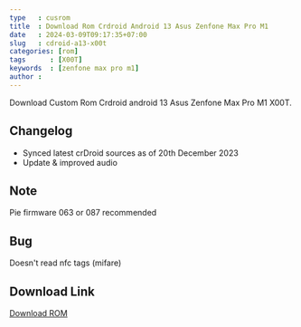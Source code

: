 ```yaml
---
type   : cusrom
title  : Download Rom Crdroid Android 13 Asus Zenfone Max Pro M1
date   : 2024-03-09T09:17:35+07:00
slug   : cdroid-a13-x00t
categories: [rom]
tags      : [X00T]
keywords  : [zenfone max pro m1]
author : 
---
```


Download Custom Rom Crdroid android 13 Asus Zenfone Max Pro M1 X00T.


## Changelog
- Synced latest crDroid sources as of 20th December 2023
- Update & improved audio 

## Note
Pie firmware 063 or 087 recommended

## Bug
Doesn't read nfc tags (mifare)

## Download Link
[Download ROM](https://www.pling.com/p/1373156/)
